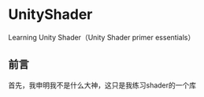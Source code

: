 # UnityShader
Learning Unity Shader（Unity Shader primer essentials）

## 前言

首先，我申明我不是什么大神，这只是我练习shader的一个库
